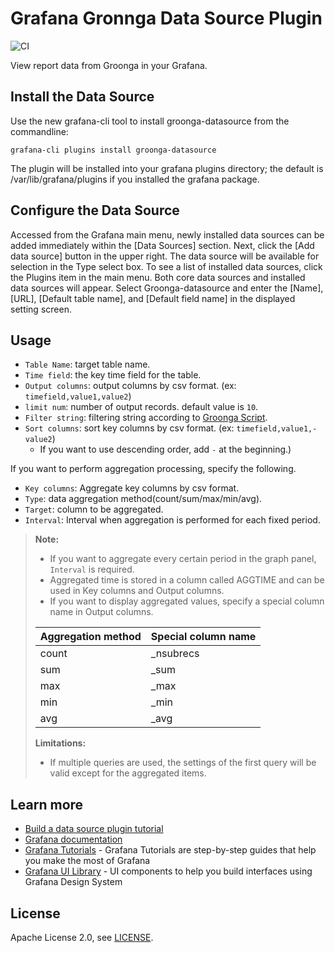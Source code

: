 # Grafana Gronnga Data Source Plugin

![CI](https://github.com/groonga/grafana-datasource-plugin-groonga/workflows/CI/badge.svg)

View report data from Groonga in your Grafana.

## Install the Data Source
Use the new grafana-cli tool to install groonga-datasource from the commandline:

```
grafana-cli plugins install groonga-datasource
```

The plugin will be installed into your grafana plugins directory; the default is /var/lib/grafana/plugins if you installed the grafana package.

## Configure the Data Source

Accessed from the Grafana main menu, newly installed data sources can be added immediately within the [Data Sources] section.
Next, click the [Add data source] button in the upper right. The data source will be available for selection in the Type select box.
To see a list of installed data sources, click the Plugins item in the main menu. Both core data sources and installed data sources will appear.
Select Groonga-datasource and enter the [Name], [URL], [Default table name], and [Default field name] in the displayed setting screen.


## Usage

- `Table Name`: target table name.
- `Time field`: the key time field for the table.
- `Output columns`: output columns by csv format. (ex: `timefield,value1,value2`)
- `limit num`: number of output records. default value is `10`.
- `Filter string`: filtering string according to [Groonga Script](https://groonga.org/ja/docs/reference/grn_expr/script_syntax.html).
- `Sort columns`: sort key columns by csv format. (ex: `timefield,value1,-value2`)
  - If you want to use descending order, add `-` at the beginning.)

If you want to perform aggregation processing, specify the following.
- `Key columns`: Aggregate key columns by csv format.
- `Type`: data aggregation method(count/sum/max/min/avg).
- `Target`: column to be aggregated.
- `Interval`: Interval when aggregation is performed for each fixed period.

> **Note:**
> - If you want to aggregate every certain period in the graph panel, `Interval` is required.
> - Aggregated time is stored in a column called AGGTIME and can be used in Key columns and Output columns.
> - If you want to display aggregated values, specify a special column name in Output columns.
> 
> |Aggregation method|Special column name|
> |---|---|
> |count|_nsubrecs|
> |sum|_sum|
> |max|_max|
> |min|_min|
> |avg|_avg|
> 
> **Limitations:**
> - If multiple queries are used, the settings of the first query will be valid except for the aggregated items.

## Learn more
- [Build a data source plugin tutorial](https://grafana.com/tutorials/build-a-data-source-plugin)
- [Grafana documentation](https://grafana.com/docs/)
- [Grafana Tutorials](https://grafana.com/tutorials/) - Grafana Tutorials are step-by-step guides that help you make the most of Grafana
- [Grafana UI Library](https://developers.grafana.com/ui) - UI components to help you build interfaces using Grafana Design System

## License

Apache License 2.0, see [LICENSE](LICENSE).
